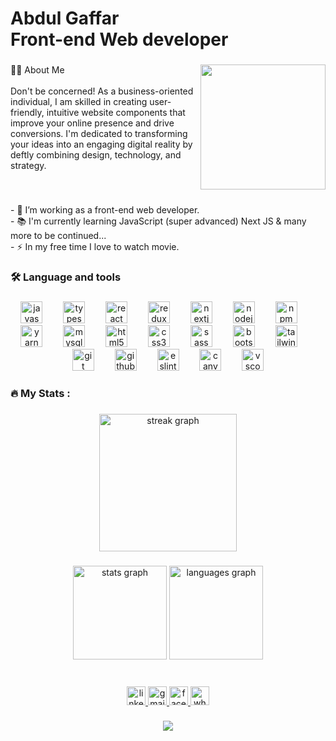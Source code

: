 <h1 align="left">Abdul Gaffar<br>Front-end Web developer</h1>

###

<img align="right" height="200" src="https://media0.giphy.com/media/qgQUggAC3Pfv687qPC/giphy.gif"  />

###

<p align="left">👩‍💻  About Me <br><br>Don't be concerned! As a business-oriented individual, I am skilled in creating user-friendly, intuitive website components that improve your online presence and drive conversions. I'm dedicated to transforming your ideas into an engaging digital reality by deftly combining design, technology, and strategy.</p>

###

<br clear="both">

<p align="left">- 🔭 I’m working as a front-end web developer.<br>- 📚 I'm currently learning JavaScript (super advanced) Next JS & many more to be continued...<br>- ⚡ In my free time I love to watch movie.</p>

###

<h3 align="left">🛠 Language and tools</h3>

###

<div align="center">
  <img src="https://cdn.jsdelivr.net/gh/devicons/devicon/icons/javascript/javascript-original.svg" height="35" alt="javascript logo"  />
  <img width="25" />
  <img src="https://cdn.jsdelivr.net/gh/devicons/devicon/icons/typescript/typescript-original.svg" height="35" alt="typescript logo"  />
  <img width="25" />
  <img src="https://cdn.jsdelivr.net/gh/devicons/devicon/icons/react/react-original.svg" height="35" alt="react logo"  />
  <img width="25" />
  <img src="https://cdn.jsdelivr.net/gh/devicons/devicon/icons/redux/redux-original.svg" height="35" alt="redux logo"  />
  <img width="25" />
  <img src="https://cdn.jsdelivr.net/gh/devicons/devicon/icons/nextjs/nextjs-original.svg" height="35" alt="nextjs logo"  />
  <img width="25" />
  <img src="https://cdn.jsdelivr.net/gh/devicons/devicon/icons/nodejs/nodejs-original.svg" height="35" alt="nodejs logo"  />
  <img width="25" />
  <img src="https://cdn.jsdelivr.net/gh/devicons/devicon/icons/npm/npm-original-wordmark.svg" height="35" alt="npm logo"  />
  <img width="25" />
  <img src="https://cdn.jsdelivr.net/gh/devicons/devicon/icons/yarn/yarn-original.svg" height="35" alt="yarn logo"  />
  <img width="25" />
  <img src="https://cdn.jsdelivr.net/gh/devicons/devicon/icons/mysql/mysql-original.svg" height="35" alt="mysql logo"  />
  <img width="25" />
  <img src="https://cdn.jsdelivr.net/gh/devicons/devicon/icons/html5/html5-original.svg" height="35" alt="html5 logo"  />
  <img width="25" />
  <img src="https://cdn.jsdelivr.net/gh/devicons/devicon/icons/css3/css3-original.svg" height="35" alt="css3 logo"  />
  <img width="25" />
  <img src="https://cdn.jsdelivr.net/gh/devicons/devicon/icons/sass/sass-original.svg" height="35" alt="sass logo"  />
  <img width="25" />
  <img src="https://cdn.jsdelivr.net/gh/devicons/devicon/icons/bootstrap/bootstrap-original.svg" height="35" alt="bootstrap logo"  />
  <img width="25" />
  <img src="https://cdn.simpleicons.org/tailwindcss/06B6D4" height="35" alt="tailwindcss logo"  />
  <img width="25" />
  <img src="https://cdn.simpleicons.org/git/F05032" height="35" alt="git logo"  />
  <img width="25" />
  <img src="https://skillicons.dev/icons?i=github" height="35" alt="github logo"  />
  <img width="25" />
  <img src="https://cdn.jsdelivr.net/gh/devicons/devicon/icons/eslint/eslint-original.svg" height="35" alt="eslint logo"  />
  <img width="25" />
  <img src="https://cdn.jsdelivr.net/gh/devicons/devicon/icons/canva/canva-original.svg" height="35" alt="canva logo"  />
  <img width="25" />
  <img src="https://cdn.jsdelivr.net/gh/devicons/devicon/icons/vscode/vscode-original.svg" height="35" alt="vscode logo"  />
</div>

###

<h3 align="left">🔥   My Stats :</h3>

###

<div align="center">
  <img src="https://streak-stats.demolab.com?user=gaffar507&locale=en&mode=daily&theme=dark&hide_border=false&border_radius=5&order=3" height="220" alt="streak graph"  />
</div>

###

<div align="center">
  <img src="https://github-readme-stats.vercel.app/api?username=gaffar507&hide_title=false&hide_rank=false&show_icons=true&include_all_commits=true&count_private=true&disable_animations=false&theme=dracula&locale=en&hide_border=false&order=1" height="150" alt="stats graph"  />
  <img src="https://github-readme-stats.vercel.app/api/top-langs?username=gaffar507&locale=en&hide_title=false&layout=compact&card_width=320&langs_count=5&theme=dracula&hide_border=false&order=2" height="150" alt="languages graph"  />
</div>

###

<br clear="both">

<div align="center">
  <a href="www.linkedin.com/in/developer-gaffar" target="_blank">
    <img src="https://img.shields.io/static/v1?message=LinkedIn&logo=linkedin&label=&color=white&logoColor=blue&labelColor=&style=flat" height="30" alt="linkedin logo"  />
  </a>
  <a href="abdulgaffarefti66@gmail.com" target="_blank">
    <img src="https://img.shields.io/static/v1?message=Gmail&logo=gmail&label=&color=red&logoColor=white&labelColor=&style=flat" height="30" alt="gmail logo"  />
  </a>
  <a href="https://www.facebook.com/efti.hossain.507" target="_blank">
    <img src="https://img.shields.io/static/v1?message=Facebook&logo=facebook&label=&color=1877F2&logoColor=white&labelColor=&style=flat" height="30" alt="facebook logo"  />
  </a>
  <a href="01988989204" target="_blank">
    <img src="https://img.shields.io/static/v1?message=Whatsapp&logo=whatsapp&label=&color=&logoColor=white&labelColor=&style=flat" height="30" alt="whatsapp logo"  />
  </a>
</div>

###

<div align="center">
  <img src="https://profile-counter.glitch.me/gaffar507/count.svg?"  />
</div>

###
